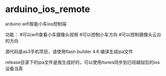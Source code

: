 arduino_ios_remote
==================

arduino wifi智能小车ios控制端

功能：
#可以wifi查看小车摄像头视频
#可以控制小车方向
#可以控制摄像头云台的方向

源代码是as3手机项目，请使用flash builder 4.6 编译生成ipa文件

release目录下的ipa文件是我生成好的，可以使用itunes同步到已经越狱后的ios设备当真